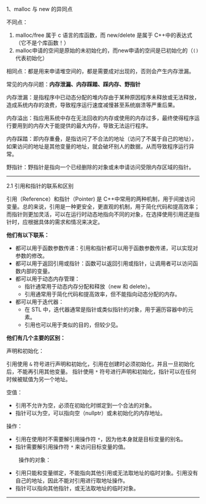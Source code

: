 
1、malloc 与 new 的异同点

不同点：

1. malloc/free 属于 c 语言的库函数，而 new/delete 是属于 C++中的表达式（它不是个库函数！）
2. malloc申请的空间是原始的未初始化的，而new申请的空间是已初始化的（`()` 代表初始化）

相同点：都是用来申请堆空间的，都是需要成对出现的，否则会产生内存泄漏。

常见的内存问题：**内存泄漏、内存踩踏、踩内存、野指针**

内存泄漏：是指程序中已动态分配的堆内存由于某种原因程序未释放或无法释放，造成系统内存的浪费，导致程序运行速度减慢甚至系统崩溃等严重后果。

内存溢出：指应用系统中存在无法回收的内存或使用的内存过多，最终使得程序运行要用到的内存大于能提供的最大内存，导致无法运行程序。

内存踩踏：即内存重叠，是指访问了不合法的地址（访问了不属于自己的地址），如果访问的地址是其他变量的地址，就会破坏别人的数据，从而导致程序运行异常。

野指针：野指针是指向一个已经删除的对象或未申请访问受限内存区域的指针。

---

2.1  引用和指针的联系和区别
　　

引用（Reference）和指针（Pointer) 是 C++中常用的两种机制，用于间接访问变量。总的来说，引用是一种更安全，更直观的机制，用于简化代码和提高效率；而指针则更加灵活，可以在运行时动态地指向不同的对象，在选择使用引用还是指针时，应根据具体的需求和情况来决定。

**他们有以下联系：**

- 都可以用于函数参数传递：引用和指针都可以用于函数参数传递，可以实现对参数的修改。
- 都可以用于返回引用或指针：函数可以返回引用或指针，让调用者可以访问函数内部的变量。
- 都可以用于动态内存管理：
    - 指针通常用于动态内存分配和释放（new 和 delete）。
    - 引用通常用于简化代码和提高效率，但不能指向动态分配的内存。
- 都可以用于迭代器：
    - 在 STL 中，迭代器通常是指针或类似指针的对象，用于遍历容器中的元素。
    - 引用也可以用于类似的目的，但较少见。
　

**他们有几个主要的区别：**

声明和初始化：

引用使用 `&` 符号进行声明和初始化，引用在创建时必须初始化，并且一旦初始化后，不能再引用其他变量。
指针使用 `*` 符号进行声明和初始化，指针可以在任何时候被赋值为另一个地址。

空值：

- 引用不允许为空，必须在初始化时绑定到一个合法的对象。
- 指针可以为空，可以指向空（nullptr）或未初始化的内存地址。

操作：

- 引用在使用时不需要解引用操作符 `*`，因为他本身就是目标变量的别名。
- 指针需要解引用操作符 `*` 来访问目标变量的值。

　　
操作的对象：

- 引用只能和变量绑定，不能指向其他引用或无法取地址的临时对象。引用没有自己的地址，因此不能对引用进行取地址操作。
- 指针可以指向其他指针，或无法取地址的临时对象。

---



